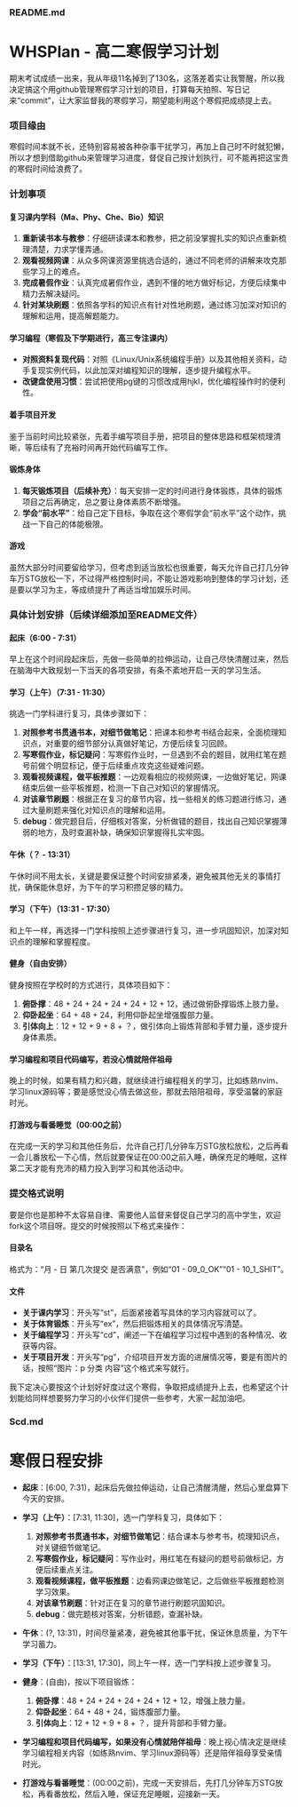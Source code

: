 ### README.md

# WHSPlan - 高二寒假学习计划

期末考试成绩一出来，我从年级11名掉到了130名，这落差着实让我警醒，所以我决定搞这个用github管理寒假学习计划的项目，打算每天拍照、写日记来“commit”，让大家监督我的寒假学习，期望能利用这个寒假把成绩提上去。

### 项目缘由
寒假时间本就不长，还特别容易被各种杂事干扰学习，再加上自己时不时就犯懒，所以才想到借助github来管理学习进度，督促自己按计划执行，可不能再把这宝贵的寒假时间给浪费了。

### 计划事项

#### 复习课内学科（Ma、Phy、Che、Bio）知识
1. **重新读书本与教参**：仔细研读课本和教参，把之前没掌握扎实的知识点重新梳理清楚，力求学懂弄通。
2. **观看视频网课**：从众多网课资源里挑选合适的，通过不同老师的讲解来攻克那些学习上的难点。
3. **完成暑假作业**：认真完成暑假作业，遇到不懂的地方做好标记，方便后续集中精力去解决疑问。
4. **针对某块刷题**：依照各学科的知识点有针对性地刷题，通过练习加深对知识的理解和运用，提高解题能力。

#### 学习编程（寒假及下学期进行，高三专注课内）
- **对照资料复现代码**：对照《Linux/Unix系统编程手册》以及其他相关资料，动手复现实例代码，以此加深对编程知识的理解，逐步提升编程水平。
- **改键盘使用习惯**：尝试把使用pg键的习惯改成用hjkl，优化编程操作时的便利性。

#### 着手项目开发
鉴于当前时间比较紧张，先着手编写项目手册，把项目的整体思路和框架梳理清晰，等后续有了充裕时间再开始代码编写工作。

#### 锻炼身体
1. **每天锻炼项目（后续补充）**：每天安排一定的时间进行身体锻炼，具体的锻炼项目之后再确定，总之要让身体素质不断增强。
2. **学会“前水平”**：给自己定下目标，争取在这个寒假学会“前水平”这个动作，挑战一下自己的体能极限。

#### 游戏
虽然大部分时间要留给学习，但考虑到适当放松也很重要，每天允许自己打几分钟车万STG放松一下，不过得严格控制时间，不能让游戏影响到整体的学习计划，还是要以学习为主，等成绩提升了再适当增加娱乐时间。

### 具体计划安排（后续详细添加至README文件）

#### 起床（6:00 - 7:31）
早上在这个时间段起床后，先做一些简单的拉伸运动，让自己尽快清醒过来，然后在脑海中大致规划一下当天的各项安排，有条不紊地开启一天的学习生活。

#### 学习（上午）（7:31 - 11:30）
挑选一门学科进行复习，具体步骤如下：
1. **对照参考书贯通书本，对细节做笔记**：把课本和参考书结合起来，全面梳理知识点，对重要的细节部分认真做好笔记，方便后续复习回顾。
2. **写寒假作业，标记疑问**：写寒假作业时，一旦遇到不会的题目，就用红笔在题号前做个明显标记，便于后续重点攻克这些疑难问题。
3. **观看视频课程，做平板推题**：一边观看相应的视频网课，一边做好笔记，网课结束后做一些平板推题，检测一下自己对知识的掌握情况。
4. **对该章节刷题**：根据正在复习的章节内容，找一些相关的练习题进行练习，通过大量刷题来强化对知识点的理解和运用。
5. **debug**：做完题目后，仔细核对答案，分析做错的题目，找出自己知识掌握薄弱的地方，及时查漏补缺，确保知识掌握得扎实牢固。

#### 午休（？ - 13:31）
午休时间不用太长，关键是要保证整个时间安排紧凑，避免被其他无关的事情打扰，确保能休息好，为下午的学习积攒足够的精力。

#### 学习（下午）（13:31 - 17:30）
和上午一样，再选择一门学科按照上述步骤进行复习，进一步巩固知识，加深对知识点的理解和掌握程度。

#### 健身（自由安排）
健身按照在学校时的方式进行，具体项目如下：
1. **俯卧撑**：48 + 24 + 24 + 24 + 24 + 12 + 12，通过做俯卧撑锻炼上肢力量。
2. **仰卧起坐**：64 + 48 + 24，利用仰卧起坐增强腹部力量。
3. **引体向上**：12 + 12 + 9 + 8 + ？，做引体向上锻炼背部和手臂力量，逐步提升身体素质。

#### 学习编程和项目代码编写，若没心情就陪伴祖母
晚上的时候，如果有精力和兴趣，就继续进行编程相关的学习，比如练熟nvim、学习linux源码等；要是感觉没心情去做这些，那就去陪陪祖母，享受温馨的家庭时光。

#### 打游戏与看番睡觉（00:00之前）
在完成一天的学习和其他任务后，允许自己打几分钟车万STG放松放松，之后再看一会儿番放松一下心情，然后就要保证在00:00之前入睡，确保充足的睡眠，这样第二天才能有充沛的精力投入到学习和其他活动中。

### 提交格式说明
要是你也是那种不太容易自律、需要他人监督来督促自己学习的高中学生，欢迎fork这个项目呀。提交的时候按照以下格式来操作：

#### 目录名
格式为：“月 - 日 第几次提交 是否满意”，例如“01 - 09_0_OK”“01 - 10_1_SHIT”。

#### 文件
- **关于课内学习**：开头写“st”，后面紧接着写具体的学习内容就可以了。
- **关于体育锻炼**：开头写“ex”，然后把锻炼相关的具体情况写清楚。
- **关于编程学习**：开头写“cd”，阐述一下在编程学习过程中遇到的各种情况、收获等内容。
- **关于项目开发**：开头写“pg”，介绍项目开发方面的进展情况等，要是有图片的话，按照“图片：p 分类 内容”这个格式来写就行。

我下定决心要按这个计划好好度过这个寒假，争取把成绩提升上去，也希望这个计划能给同样想要努力学习的小伙伴们提供一些参考，大家一起加油吧。

### Scd.md

# 寒假日程安排

- **起床**：[6:00, 7:31)，起床后先做拉伸运动，让自己清醒清醒，然后心里盘算下今天的安排。

- **学习（上午）**：[7:31, 11:30]，选一门学科复习，具体如下：
    1. **对照参考书贯通书本，对细节做笔记**：结合课本与参考书，梳理知识点，对关键细节做笔记。
    2. **写寒假作业，标记疑问**：写作业时，用红笔在有疑问的题号前做标记，方便后续重点关注。
    3. **观看视频课程，做平板推题**：边看网课边做笔记，之后做些平板推题检测学习效果。
    4. **对该章节刷题**：针对正在复习的章节进行刷题巩固知识。
    5. **debug**：做完题核对答案，分析错题，查漏补缺。

- **午休**：(?, 13:31)，时间尽量紧凑，避免被其他事干扰，保证休息质量，为下午学习蓄力。

- **学习（下午）**：[13:31, 17:30]，同上午一样，选一门学科按上述步骤复习。

- **健身**：(自由)，按以下项目锻炼：
    1. **俯卧撑**：48 + 24 + 24 + 24 + 24 + 12 + 12，增强上肢力量。
    2. **仰卧起坐**：64 + 48 + 24，锻炼腹部力量。
    3. **引体向上**：12 + 12 + 9 + 8 + ？，提升背部和手臂力量。

- **学习编程和项目代码编写，如果没有心情就陪伴祖母**：晚上视心情决定是继续学习编程相关内容（如练熟nvim、学习linux源码等）还是陪伴祖母享受亲情时光。

- **打游戏与看番睡觉**：(00:00之前)，完成一天安排后，先打几分钟车万STG放松，再看番放松，然后入睡，保证充足睡眠，迎接新一天。

